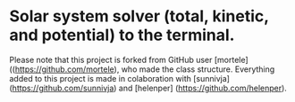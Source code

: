 # Solar system solver (total, kinetic, and potential) to the terminal.
Please note that this project is forked from GitHub user [mortele] ((https://github.com/mortele), who made the class structure. Everything added to this project is made in colaboration with [sunnivja] (https://github.com/sunnivja) and [helenper] (https://github.com/helenper).
